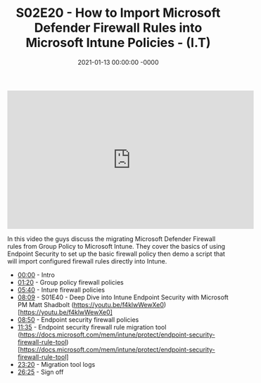 ﻿---
layout: post
title: "S02E20 - How to Import Microsoft Defender Firewall Rules into Microsoft Intune Policies - (I.T)"
date: 2021-01-13 00:00:00 -0000
categories:
---

<iframe loading="lazy" width="560" height="315" src="https://www.youtube.com/embed/QOrG7YmII_8" title="YouTube video player" frameborder="0" allow="accelerometer; autoplay; clipboard-write; encrypted-media; gyroscope; picture-in-picture" allowfullscreen></iframe>

In this video the guys discuss the migrating Microsoft Defender Firewall rules from Group Policy to Microsoft Intune. They cover the basics of using Endpoint Security to set up the basic firewall policy then demo a script that will import configured firewall rules directly into Intune.

* [00:00](https://www.youtube.com/watch?v=QOrG7YmII_8&t=0s) - Intro
* [01:20](https://www.youtube.com/watch?v=QOrG7YmII_8&t=80s) - Group policy firewall policies
* [05:40](https://www.youtube.com/watch?v=QOrG7YmII_8&t=340s) - Inture firewall policies
* [08:09](https://www.youtube.com/watch?v=QOrG7YmII_8&t=489s) - S01E40 - Deep Dive into Intune Endpoint Security with Microsoft PM Matt Shadbolt
(https://youtu.be/f4klwWewXe0) [https://youtu.be/f4klwWewXe0]
* [08:50](https://www.youtube.com/watch?v=QOrG7YmII_8&t=530s) - Endpoint security firewall policies
* [11:35](https://www.youtube.com/watch?v=QOrG7YmII_8&t=695s) - Endpoint security firewall rule migration tool
(https://docs.microsoft.com/mem/intune/protect/endpoint-security-firewall-rule-tool) [https://docs.microsoft.com/mem/intune/protect/endpoint-security-firewall-rule-tool]
* [23:20](https://www.youtube.com/watch?v=QOrG7YmII_8&t=1400s) - Migration tool logs
* [26:25](https://www.youtube.com/watch?v=QOrG7YmII_8&t=1585s) - Sign off


